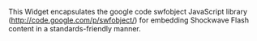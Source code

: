 This Widget encapsulates the google code swfobject JavaScript library (http://code.google.com/p/swfobject/) for embedding Shockwave Flash content in a standards-friendly manner.